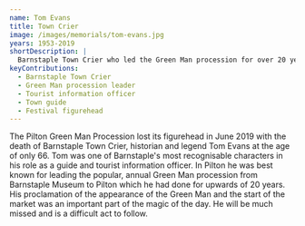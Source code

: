 ```yaml
---
name: Tom Evans
title: Town Crier
image: /images/memorials/tom-evans.jpg
years: 1953-2019
shortDescription: |
  Barnstaple Town Crier who led the Green Man procession for over 20 years. One of Barnstaple's most recognisable characters as a guide and tourist information officer.
keyContributions:
  - Barnstaple Town Crier
  - Green Man procession leader
  - Tourist information officer
  - Town guide
  - Festival figurehead
---
```


The Pilton Green Man Procession lost its figurehead in June 2019 with the death of Barnstaple Town Crier, historian and legend Tom Evans at the age of only 66. Tom was one of Barnstaple's most recognisable characters in his role as a guide and tourist information officer. In Pilton he was best known for leading the popular, annual Green Man procession from Barnstaple Museum to Pilton which he had done for upwards of 20 years. His proclamation of the appearance of the Green Man and the start of the market was an important part of the magic of the day. He will be much missed and is a difficult act to follow.